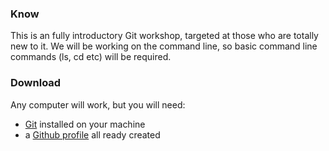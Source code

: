 
### Know
This is an fully introductory Git workshop, targeted at those who are totally new to it. We will be working on the command line, so basic command line commands (ls, cd etc) will be required.


### Download
Any computer will work, but you will need:
* [Git](https://git-scm.com/) installed on your machine
* a [Github profile](https://github.com/) all ready created
